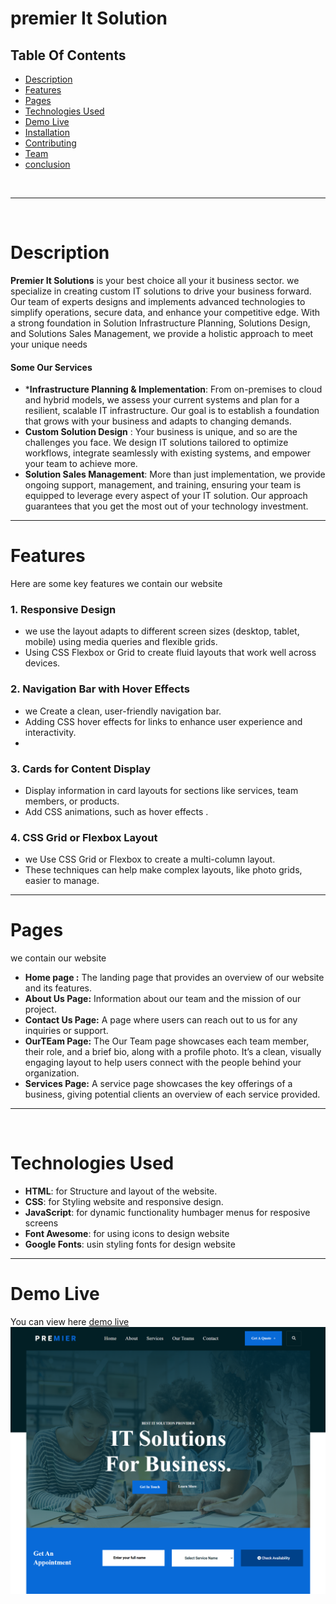 # premier It Solution

## Table Of Contents
- [ Description](#Description)
- [ Features](#Features)
- [ Pages](#Pages)
- [ Technologies Used](#TechnologiesUsed)
- [ Demo Live](#TechnologiesUsed)
- [Installation](#Installation)
- [Contributing](#Contributing])
- [Team](#Team])
- [conclusion](#conclusion])

<br>

---
<br>

# Description
 **Premier It Solutions**  is your best choice  all your it business sector. we  specialize in creating custom IT solutions to drive your business forward. Our team of experts designs and implements advanced technologies to simplify operations, secure data, and enhance your competitive edge. With a strong foundation in Solution Infrastructure Planning, Solutions Design, and Solutions Sales Management, we provide a holistic approach to meet your unique needs
 #### Some Our Services 
 - ***Infrastructure Planning & Implementation**: From on-premises to cloud and hybrid models, we assess your current systems and plan for a resilient, scalable IT infrastructure. Our goal is to establish a foundation that grows with your business and adapts to changing demands.
 - **Custom Solution Design** : Your business is unique, and so are the challenges you face. We design IT solutions tailored to optimize workflows, integrate seamlessly with existing systems, and empower your team to achieve more.
 - **Solution Sales Management**: More than just implementation, we provide ongoing support, management, and training, ensuring your team is equipped to leverage every aspect of your IT solution. Our approach guarantees that you get the most out of your technology investment.

---


# Features
  Here are some key features  we contain our website 
  ### 1.  Responsive Design
  - we use  the layout adapts to different screen sizes (desktop, tablet, mobile) using media queries and flexible grids.
  - Using CSS Flexbox or Grid to create fluid layouts that work well across devices.

### 2.  Navigation Bar with Hover Effects
   - we  Create a clean, user-friendly navigation bar.
   -  Adding  CSS hover effects for links to enhance user experience and interactivity.
-  

### 3. Cards for Content Display
 - Display information in card layouts for sections like services, team members, or products.
 - Add CSS animations, such as hover effects .
 
 ### 4. CSS Grid or Flexbox Layout
 - we  Use CSS Grid or Flexbox to create a multi-column layout.
 - These techniques can help make complex layouts, like  photo grids, easier to manage.

---


# Pages
 we contain our website
  - **Home page :** The landing page that provides an overview of our website and its features.
  - **About Us Page:** Information about our team and the mission of our project.
  -  **Contact Us Page:** A page where users can reach out to us for any inquiries or support.
  -  **OurTEam Page:** The Our Team page showcases each team member, their role, and a brief bio, along with a profile photo. It’s a clean, visually engaging layout to help users connect with the people behind your organization.
  -  **Services Page:** A service page showcases the key offerings of a business, giving potential clients an overview of each service provided.

---
<br>

  # Technologies Used 
   - **HTML**: for  Structure and layout of the website.
   - **CSS**: for  Styling website and responsive design.
   - **JavaScript**: for dynamic functionality humbager menus for resposive screens 
   - **Font Awesome**: for using icons to design website 
   - **Google Fonts**:  usin styling fonts for design website 
---



# Demo Live
You can view here [demo live](https://fonts.google.com/)
![demo image](screen%20demo%20project.png)
  


